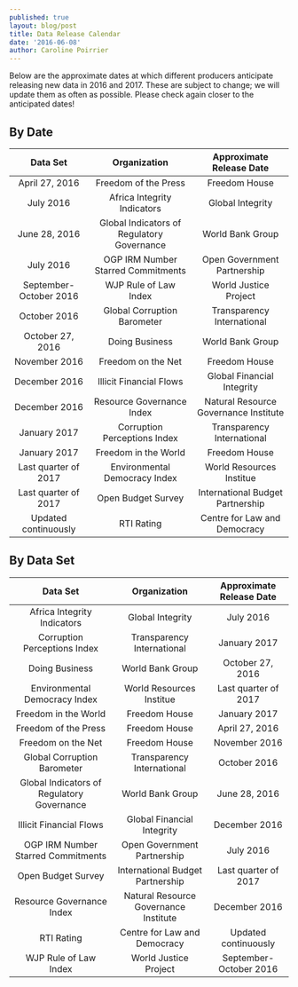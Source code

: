 ```yaml
---
published: true
layout: blog/post
title: Data Release Calendar
date: '2016-06-08'
author: Caroline Poirrier
---
```


Below are the approximate dates at which different producers anticipate releasing new data in 2016 and 2017. These are subject to change; we will update them as often as possible. Please check again closer to the anticipated dates!

## By Date

|Data Set| Organization| Approximate Release Date |
|:--------------:|:--------------:|:--------------:|
|April 27, 2016|Freedom of the Press|Freedom House|
|July 2016|Africa Integrity Indicators|Global Integrity|
|June 28, 2016|Global Indicators of Regulatory Governance|World Bank Group|
|July 2016|OGP IRM Number Starred Commitments|Open Government Partnership|
|September-October 2016|WJP Rule of Law Index|World Justice Project|
|October 2016|Global Corruption Barometer|Transparency International|
|October 27, 2016|Doing Business|World Bank Group|
|November 2016|Freedom on the Net|Freedom House|
|December 2016|Illicit Financial Flows|Global Financial Integrity|
|December 2016|Resource Governance Index|Natural Resource Governance Institute|
|January 2017|Corruption Perceptions Index|Transparency International|
|January 2017|Freedom in the World|Freedom House|
|Last quarter of 2017|Environmental Democracy Index|World Resources Institue|
|Last quarter of 2017|Open Budget Survey|International Budget Partnership|
|Updated continuously|RTI Rating| Centre for Law and Democracy|




## By Data Set

|Data Set| Organization| Approximate Release Date |
|:--------------:|:--------------:|:--------------:|
|Africa Integrity Indicators|Global Integrity|July 2016|
|Corruption Perceptions Index|Transparency International|January 2017|
|Doing Business|World Bank Group|October 27, 2016|
|Environmental Democracy Index|World Resources Institue|Last quarter of 2017|
|Freedom in the World|Freedom House|January 2017|
|Freedom of the Press|Freedom House|April 27, 2016|
|Freedom on the Net|Freedom House|November 2016|
|Global Corruption Barometer|Transparency International|October 2016|
|Global Indicators of Regulatory Governance|World Bank Group|June 28, 2016|
|Illicit Financial Flows|Global Financial Integrity|December 2016|
|OGP IRM Number Starred Commitments|Open Government Partnership|July 2016|
|Open Budget Survey|International Budget Partnership|Last quarter of 2017|
|Resource Governance Index|Natural Resource Governance Institute|December 2016|
|RTI Rating| Centre for Law and Democracy|Updated continuously|
|WJP Rule of Law Index|World Justice Project|September-October 2016|
